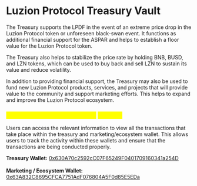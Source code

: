 # Luzion Protocol Treasury Vault

The Treasury supports the LPDF in the event of an extreme price drop in the Luzion Protocol token or unforeseen black-swan event. It functions as additional financial support for the ASPAR and helps to establish a floor value for the Luzion Protocol token.&#x20;

The Treasury also helps to stabilize the price rate by holding BNB, BUSD, and LZN tokens, which can be used to buy back and sell LZN to sustain its value and reduce volatility.

In addition to providing financial support, the Treasury may also be used to fund new Luzion Protocol products, services, and projects that will provide value to the community and support marketing efforts. This helps to expand and improve the Luzion Protocol ecosystem.

### <mark style="color:yellow;">Luzion Protocol Treasury Vault</mark> <mark style="color:yellow;"></mark><mark style="color:yellow;">**Address**</mark>

Users can access the relevant information to view all the transactions that take place within the treasury and marketing/ecosystem wallet. This allows users to track the activity within these wallets and ensure that the transactions are being conducted properly.

**Treasury Wallet:** [0x630A70c2592cC07F65249F0401709160341a254D](https://bscscan.com/address/0x630A70c2592cC07F65249F0401709160341a254D)\
\
**Marketing / Ecosystem Wallet:** [0x63A832C8695CFCA7751AdF076804A5F0d85E5EDa](https://bscscan.com/address/0x63A832C8695CFCA7751AdF076804A5F0d85E5EDa)
